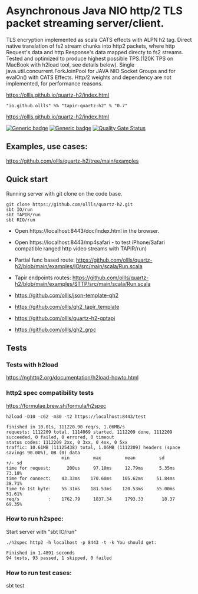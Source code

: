 # Asynchronous Java NIO http/2 TLS packet streaming server/client.

TLS encryption implemented as scala CATS effects with ALPN h2 tag. Direct native translation of fs2 stream chunks into http2 packets, where http Request's data and http Response's data mapped directy to fs2 streams. Tested and optimized to produce highest possible TPS.(120K TPS on MacBook with h2load tool, see details below). Single java.util.concurrent.ForkJoinPool for JAVA NIO Socket Groups and for evalOn() with CATS Effects. Http/2 weights and dependency are not implemented, for performance reasons.

https://ollls.github.io/quartz-h2/index.html

```
"io.github.ollls" %% "tapir-quartz-h2" % "0.7"
```

https://ollls.github.io/quartz-h2/index.html

[![Generic badge](https://img.shields.io/badge/quartz--h2-v0.9.0-blue)](https://repo1.maven.org/maven2/io/github/ollls/quartz-h2_3/0.9.0/)
[![Generic badge](https://img.shields.io/badge/Hello%20World-template-red)](https://github.com/ollls/json-template-qh2)
[![Quality Gate Status](https://sonarcloud.io/api/project_badges/measure?project=ollls_quartz-h2&metric=alert_status)](https://sonarcloud.io/summary/new_code?id=ollls_quartz-h2)<br>

## Examples, use cases:
https://github.com/ollls/quartz-h2/tree/main/examples


## Quick start
Running server with git clone on the code base.

```
git clone https://github.com/ollls/quartz-h2.git
sbt IO/run
sbt TAPIR/run
sbt RIO/run
```

- Open https://localhost:8443/doc/index.html in the browser.
- Open https://localhost:8443/mp4safari - to test iPhone/Safari compatible ranged http video streams with TAPIR/run)

- Partial func based route: https://github.com/ollls/quartz-h2/blob/main/examples/IO/src/main/scala/Run.scala<br>
- Tapir endpoints routes:   https://github.com/ollls/quartz-h2/blob/main/examples/STTP/src/main/scala/Run.scala<br>


- https://github.com/ollls/json-template-qh2
- https://github.com/ollls/qh2_tapir_template
- https://github.com/ollls/quartz-h2-gptapi
- https://github.com/ollls/qh2_grpc

## Tests

### Tests with h2load
https://nghttp2.org/documentation/h2load-howto.html 

### http2 spec compatibility tests
https://formulae.brew.sh/formula/h2spec

```
h2load -D10 -c62 -m30 -t2 https://localhost:8443/test

finished in 10.01s, 111220.90 req/s, 1.06MB/s
requests: 1112209 total, 1114069 started, 1112209 done, 1112209 succeeded, 0 failed, 0 errored, 0 timeout
status codes: 1112209 2xx, 0 3xx, 0 4xx, 0 5xx
traffic: 10.61MB (11125438) total, 1.06MB (1112209) headers (space savings 90.00%), 0B (0) data
                     min         max         mean         sd        +/- sd
time for request:      200us     97.10ms     12.79ms      5.35ms    73.18%
time for connect:    43.33ms    170.60ms    105.62ms     51.84ms    38.71%
time to 1st byte:    55.31ms    181.53ms    120.53ms     55.00ms    51.61%
req/s           :    1762.79     1837.34     1793.33       18.37    69.35%
```

### How to run h2spec:

Start server with "sbt IO/run" 
```
./h2spec http2 -h localhost -p 8443 -t -k You should get:

Finished in 1.4891 seconds
94 tests, 93 passed, 1 skipped, 0 failed
```

### How to run test cases:

sbt test

